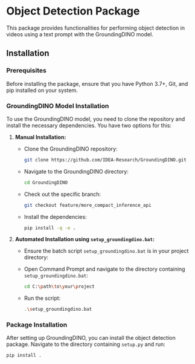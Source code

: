 # Object Detection Package

This package provides functionalities for performing object detection in videos using a text prompt with the GroundingDINO model.

## Installation

### Prerequisites

Before installing the package, ensure that you have Python 3.7+, Git, and pip installed on your system.

### GroundingDINO Model Installation

To use the GroundingDINO model, you need to clone the repository and install the necessary dependencies. You have two options for this:

1. **Manual Installation:**

   - Clone the GroundingDINO repository:

     ```sh
     git clone https://github.com/IDEA-Research/GroundingDINO.git
     ```

   - Navigate to the GroundingDINO directory:

     ```sh
     cd GroundingDINO
     ```

   - Check out the specific branch:

     ```sh
     git checkout feature/more_compact_inference_api
     ```

   - Install the dependencies:

     ```sh
     pip install -q -e .
     ```

2. **Automated Installation using `setup_groundingdino.bat`:**

   - Ensure the batch script `setup_groundingdino.bat` is in your project directory:
   - Open Command Prompt and navigate to the directory containing `setup_groundingdino.bat`:

     ```sh
     cd C:\path\to\your\project
     ```

   - Run the script:

     ```sh
     .\setup_groundingdino.bat
     ```

### Package Installation

After setting up GroundingDINO, you can install the object detection package. Navigate to the directory containing `setup.py` and run:

```sh
pip install .
